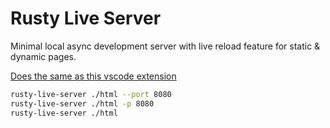 # Rusty Live Server

Minimal local async development server with live reload feature for static & dynamic pages.

[Does the same as this vscode extension](https://marketplace.visualstudio.com/items?itemName=ritwickdey.LiveServer)

```sh
rusty-live-server ./html --port 8080
rusty-live-server ./html -p 8080
rusty-live-server ./html
```
